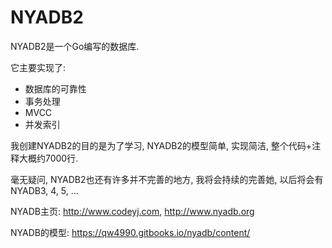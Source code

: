 # NYADB2
NYADB2是一个Go编写的数据库. 

它主要实现了: 
+ 数据库的可靠性 
+ 事务处理 
+ MVCC 
+ 并发索引

我创建NYADB2的目的是为了学习, NYADB2的模型简单, 实现简洁, 整个代码+注释大概约7000行.

毫无疑问, NYADB2也还有许多并不完善的地方, 我将会持续的完善她, 以后将会有NYADB3, 4, 5, ...

NYADB主页: http://www.codeyj.com, http://www.nyadb.org

NYADB的模型: https://qw4990.gitbooks.io/nyadb/content/
